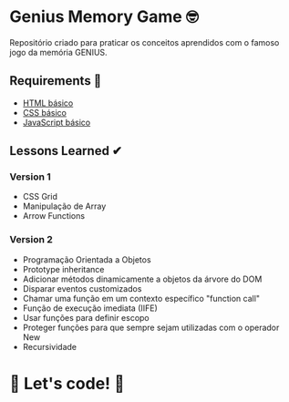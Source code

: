 # Genius Memory Game 🤓

Repositório criado para praticar os conceitos aprendidos com o famoso jogo da memória GENIUS.

## Requirements 👀
* [HTML básico](https://developer.mozilla.org/en-US/docs/Web/HTML)
* [CSS básico](https://developer.mozilla.org/en-US/docs/Web/CSS)
* [JavaScript básico](https://developer.mozilla.org/en-US/docs/Web/JavaScript)

## Lessons Learned ✔

### Version 1 
- CSS Grid
- Manipulação de Array
- Arrow Functions

### Version 2
- Programação Orientada a Objetos
- Prototype inheritance
- Adicionar métodos dinamicamente a objetos da árvore do DOM
- Disparar eventos customizados
- Chamar uma função em um contexto específico "function call"
- Função de execução imediata (IIFE)
- Usar funções para definir escopo
- Proteger funções para que sempre sejam utilizadas com o operador New
- Recursividade

# 🚀 Let's code! 🚀
